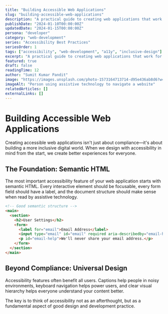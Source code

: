```yaml
---
title: "Building Accessible Web Applications"
slug: "building-accessible-web-applications"
description: "A practical guide to creating web applications that work for everyone, including users with disabilities."
publishDate: "2024-01-10T00:00:00Z"
updatedDate: "2024-01-15T00:00:00Z"
persona: "developer"
category: "web-development"
series: "Accessibility Best Practices"
seriesOrder: 1
tags: ["accessibility", "web-development", "a11y", "inclusive-design"]
excerpt: "A practical guide to creating web applications that work for everyone, including users with disabilities."
featured: true
draft: false
readingTime: 12
author: "Sumit Kumar Pandit"
image: "https://images.unsplash.com/photo-1573164713714-d95e436ab8d6?w=800"
imageAlt: "Person using assistive technology to navigate a website"
relatedArticles: []
externalLinks: []
---
```


# Building Accessible Web Applications

Creating accessible web applications isn't just about compliance—it's about building a more inclusive digital world. When we design with accessibility in mind from the start, we create better experiences for everyone.

## The Foundation: Semantic HTML

The most important accessibility feature of your web application starts with semantic HTML. Every interactive element should be focusable, every form field should have a label, and the document structure should make sense when read by assistive technology.

```html
<!-- Good semantic structure -->
<main>
  <section>
    <h2>User Settings</h2>
    <form>
      <label for="email">Email Address</label>
      <input type="email" id="email" required aria-describedby="email-help">
      <p id="email-help">We'll never share your email address.</p>
    </form>
  </section>
</main>
```

## Beyond Compliance: Universal Design

Accessibility features often benefit all users. Captions help people in noisy environments, keyboard navigation helps power users, and clear visual hierarchy helps everyone understand your content better.

The key is to think of accessibility not as an afterthought, but as a fundamental aspect of good design and development practice.
